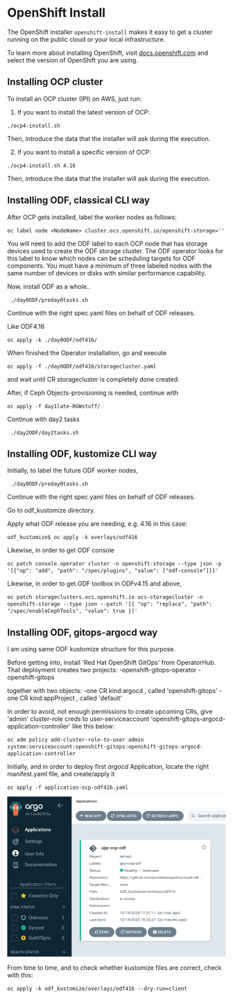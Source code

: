# OpenShift Install

The OpenShift installer `openshift-install` makes it easy to get a cluster
running on the public cloud or your local infrastructure.

To learn more about installing OpenShift, visit [docs.openshift.com](https://docs.openshift.com)
and select the version of OpenShift you are using.

## Installing OCP cluster

To install an OCP cluster (IPI) on AWS, just run:

1. If you want to install the latest version of OCP:
```
./ocp4-install.sh
```

Then, introduce the data that the installer will ask during the execution.

2. If you want to install a specific version of OCP:
```
./ocp4-install.sh 4.16
```

Then, introduce the data that the installer will ask during the execution.

## Installing ODF, classical CLI way

After OCP gets installed, label the worker nodes as follows:

```
oc label node <NodeName> cluster.ocs.openshift.io/openshift-storage=''
```

You will need to add the ODF label to each OCP node that has storage devices used to create the ODF storage cluster. The ODF operator looks for this label to know which nodes can be scheduling targets for ODF components. You must have a minimum of three labeled nodes with the same number of devices or disks with similar performance capability. 

Now, install ODF as a whole..

```
 ./day0ODF/preday0tasks.sh
```

Continue with the right spec.yaml files on behalf of ODF releases.

Like ODF4.16

```
oc apply -k ./day0ODF/odf416/
```

When finished the Operator installation, go and execute

```
oc apply -f ./day0ODF/odf416/storagecluster.yaml

```
and wait until CR storagecluster is completely done created.


After, if Ceph Objects-provisioning is needed, continue with 

```
oc apply -f day1late-RGWstuff/
```

Continue with day2 tasks

```
 ./day2ODF/day2tasks.sh
```



## Installing ODF, kustomize CLI way

Initially, to label the future ODF worker nodes,

```
 ./day0ODF/preday0tasks.sh
```

Continue with the right spec.yaml files on behalf of ODF releases.

Go to odf_kustomize directory.

Apply what ODF release you are needing, e.g. 4.16 in this case:

```
odf_kustomize$ oc apply -k overlays/odf416
```

Likewise, in order to get ODF console

```
oc patch console.operator cluster -n openshift-storage --type json -p '[{"op": "add", "path": "/spec/plugins", "value": ["odf-console"]}]'
```

Likewise, in order to get ODF toolbox in ODFv4.15 and above,

```
oc patch storageclusters.ocs.openshift.io ocs-storagecluster -n openshift-storage --type json --patch '[{ "op": "replace", "path": "/spec/enableCephTools", "value": true }]'
```



## Installing ODF, gitops-argocd way

I am using same ODF kustomize structure for this purpose.

Before getting into, install 'Red Hat OpenShift GitOps' from OperatorHub.
That deployment creates two projects:
  -openshift-gitops-operator
  -openshift-gitops

together with two objects: 
  -one CR kind:argocd , called 'openshift-gitops'
  -one CR kind:appProject , called 'default'

In order to avoid, not enough permissions to create upcoming CRs, give 'admin' cluster-role creds to user-serviceaccount 'openshift-gitops-argocd-application-controller' like this below:

```
oc adm policy add-cluster-role-to-user admin  system:serviceaccount:openshift-gitops:openshift-gitops-argocd-application-controller
```

Initially, and in order to deploy first *argocd* Application, locate the right manifest.yaml file, and create/apply it

```
oc apply -f application-ocp-odf416.yaml
```

<img src="argocd_Screenshot_ocp-odf.png" alt="">

From time to time, and to check whether kustomize files are correct, check with this:

```
oc apply -k odf_kustomize/overlays/odf416 --dry-run=client
```
